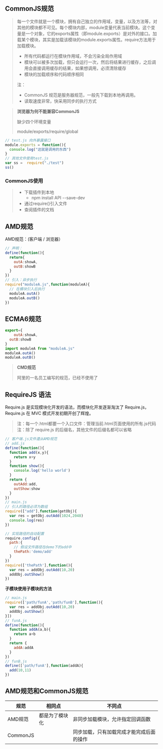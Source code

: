 ## CommonJS规范

> 每一个文件就是一个模块，拥有自己独立的作用域，变量，以及方法等，对其他的模块都不可见。每个模块内部，module变量代表当前模块。这个变量是一个对象，它的exports属性（即module.exports）是对外的接口。加载某个模块，其实是加载该模块的module.exports属性。require方法用于加载模块。
>
> - 所有代码都运行在模块作用域，不会污染全局作用域
> - 模块可以被多次加载，但只会运行一次，然后将结果进行缓存，之后调用会直接调用缓存的结果，如果想调用，必须清除缓存
> - 模块的加载顺序和代码顺序相同
>
> 注：
>
> - CommonJS 规范是服务器规范，一般先下载到本地再调用。
> - 读取速度非常，快采用同步的执行方式

> **浏览器为何不能兼容CommonJS**
>
> 缺少四个环境变量
>
> module/exports/require/global

```js
// test.js 向外暴露接口
module.exports = function(){
  console.log("这就是调用的东西")
}
// 其他文件使用test.js
var ss =  require("./test")
ss()
```

### CommonJS使用

> - 下载插件到本地
>   - npm install API --save-dev
> - 通过require()引入文件
> - 查阅插件的文档

## AMD规范

AMD规范：(客户端 / 浏览器）

```js
// 声明：
define(function(){
  return{
    outA:showA,
    outB:showB
  }
})
// 引入：异步执行
require("moduleA.js",function(moduleA){
  // 在模块引入后执行
  moduleA.outA()
  moduleA.outB()
})
```

## ECMA6规范

```js
export={
	outA:showA,
  outB:showB
}
import moduleA from "moduleA.js"
moduleA.outA()
moduleA.outB()
```

> **CMD规范**
>
> 阿里的一名员工编写的规范，已经不使用了

## RequireJS 语法

Require.js 是实现模块化开发的语法，而模块化开发逐渐淘汰了 Require.js，Require.js 在 MVC 模式开发初期开创了辉煌。

> 注：每一个.html都要一个入口文件：管理当前.html页面使用的所有.js代码
> 注：除了 require.js 的后缀名，其他文件的后缀名都可以省略

```js
// 客户端.js文件遵从AMD规范
// add.js
define(function(){
  function add(x,y){
    return x+y
  }
  function show(){
    console.log('hello world')
  }
  return {
    outAdd:add,
    outShow:show
  }
})
// main.js
// 引入的路径必须为数组
require(["add"],function(getObj){
  var res = getObj.outAdd(1024,2048)
  console.log(res)
})
```

```js
// 实现路径的自动配置
require.config({
  path:{
    // 假设文件路径在demo下的add中
    thePath:'demo/add'
  }
})
require(['thePath'],function(){
  var res = addObj.outAdd(10,20)
  addObj.outShow()
})
```

**子模块使用子模块的方法**

```js
// main.js
require(['path/funA','path/funB'],function(){
  var res = addObj.outAdd(10,20)
  addObj.outShow()
}])
// funA.js
define(function(){
  function addA(a,b){
    return a+b
  }
  return {
    addA:addA
  }
})
// funB.js
define(['path/funA'],function(addA){
  add(10,11)
})
```

## AMD规范和CommonJS规范

| 规范     | 相同点         | 不同点                                   |
| -------- | -------------- | ---------------------------------------- |
| AMD规范  | 都是为了模块化 | 非同步加载模块，允许指定回调函数         |
| CommonJS |                | 同步加载，只有加载完成才能完成后面的操作 |


